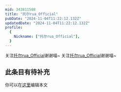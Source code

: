 ```yaml
---
mid: 343811508
title: "托尔rua_Official"
pubDate: "2024-11-04T11:22:12.132Z"
updatedDate: "2024-11-04T11:22:12.132Z"
profile:
  {
    Nickname: ["托尔rua_Official"],
  }
---
```


关注[托尔rua_Official](https://space.bilibili.com/343811508)谢谢喵~ 关注[托尔rua_Official](https://space.bilibili.com/343811508)谢谢喵~

## 此条目有待补充
你可以在[这里](https://github.com/Yuhanawa/VTuber.ICU-Content/edit/master/v/托尔rua_Official/index.md)编辑本文
